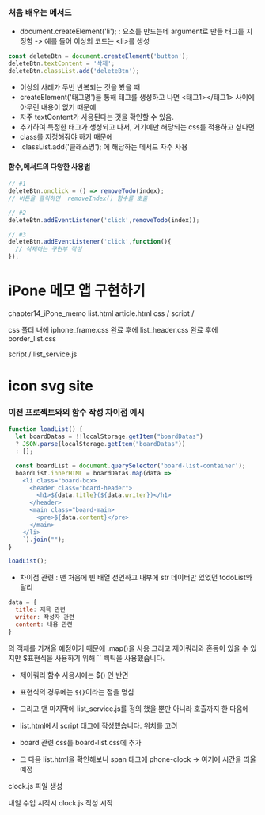 ### 처음 배우는 메서드

- document.createElement('li');
: 요소를 만드는데 argument로 만들 태그를 지정함 -> 예를 들어 이상의 코드는 \<li>를 생성

```js
const deleteBtn = document.createElement('button');
deleteBtn.textContent = '삭제';
deleteBtn.classList.add('deleteBtn');
```
- 이상의 사례가 두번 반복되는 것을 봤을 때
- createElement('태그명')을 통해 태그를 생성하고 나면 <태그1></태그1> 사이에 아무런 내용이 없기 때문에
- 자주 textContent가 사용된다는 것을 확인할 수 있음.
- 추가하여 특정한 태그가 생성되고 나서, 거기에만 해당되는 css를 적용하고 싶다면
- class를 지정해줘야 하기 때문에
- .classList.add('클래스명'); 에 해당하는 메서드 자주 사용

#### 함수,메서드의 다양한 사용법

```js
// #1
deleteBtn.onclick = () => removeTodo(index);  
// 버튼을 클릭하면  removeIndex() 함수를 호출

// #2
deleteBtn.addEventListener('click',removeTodo(index));

// #3
deleteBtn.addEventListener('click',function(){
  // 삭제하는 구현부 작성
});
```

# iPone 메모 앱 구현하기

chapter14_iPone_memo
list.html
article.html
css / 
script / 

css 폴더 내에 iphone_frame.css
완료 후에 list_header.css
완료 후에 border_list.css 

script / list_service.js

# icon svg site

### 이전 프로젝트와의 함수 작성 차이점 예시
```js
function loadList() {
  let boardDatas = !!localStorage.getItem("boardDatas")
  ? JSON.parse(localStorage.getItem("boardDatas"))
  : [];

  const boardList = document.querySelector('board-list-container');
  boardList.innerHTML = boardDatas.map(data => `
    <li class="board-box>
      <header class="board-header">
        <h1>${data.title}(${data.writer})</h1>
      </header>
      <main class="board-main>
        <pre>${data.content}</pre>
      </main>
    </li>
    `).join("");
}

loadList();
```

- 차이점 관련 : 맨 처음에 빈 배열 선언하고 내부에 str 데이터만 있었던 todoList와 달리 
```js
data = {
  title: 제목 관련
  writer: 작성자 관련
  content: 내용 관련
}
```
의 객체를 가져올 예정이기 때문에 .map()을 사용
그리고 제이쿼리와 혼동이 있을 수 있지만 $표현식을 사용하기 위해 `` 백틱을 사용했습니다.
- 제이쿼리 함수 사용시에는 $() 인 반면
- 표현식의 경우에는 `${}`이라는 점을 명심

- 그리고 맨 마지막에 list_service.js를 정의 했을 뿐만 아니라 호출까지 한 다음에
- list.html에서 script 태그에 작성했습니다. 위치를 고려

- board 관련 css를 board-list.css에 추가

- 그 다음 list.html을 확인해보니 span 태그에 phone-clock -> 여기에 시간을 띄울 예정

clock.js 파일 생성

내일 수업 시작시 clock.js 작성 시작
